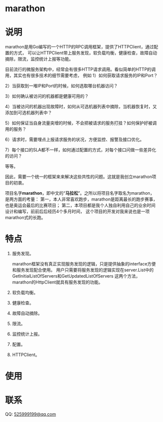 marathon
=========

# 说明

marathon是用Go编写的一个HTTP的RPC调用框架，提供了HTTPClient，通过配置的方式，
可以让HTTPClient带上服务发现，软负载均衡，健康检查，故障自动摘除，限流，监控统计上报等功能。
    
目前流行的微服务架构中，经常会有很多HTTP请求调用。看似简单的HTTP的调用，其实也有很多技术的细节需要考虑，
例如
1）如何获取请求服务的IP和Port？
    
2）当获取到一堆IP和Port的时候，如何选取哪台机器访问？

3）如何确认被访问的机器都是健康可用的？
 
4）当被访问的机器出现故障时，如何从可选机器列表中摘除，当机器恢复时，又添加到可选机器列表中？

5）如何保证当自身流量突增的时候，不会把被请求的服务打挂？如何保护好被调用的服务？

6）请求时，需要埋点上报请求服务的状况，方便监控、报警及接口优化。

7）每个接口的SLA都不一样，如何通过配置的方式，对每个接口问做一些差异化的访问？

等等。
    
因此，需要一个统一的框架来来解决这些共性的问题。这就是我创立marathon项目的初衷。
    
项目名字**marathon**，即中文的“**马拉松**”。之所以将项目名字取名为marathon，是两方面的考量：
第一，本人非常喜欢跑步，marathon是距离最长的跑步赛事，也是奥运会最后的比赛项目；
第二，本项目都是我个人独自利用自己的业余时间设计和编写，前前后后经历4个多月时间，
这个项目的开发对我来说也是一项marathon式的长跑。
    
# 特点

1. 服务发现。

    marathon框架没有真正实现服务发现的逻辑，只是提供抽象的interface方便和服务发现配合使用。
用户只需要将服务发现的逻辑实现在server.List中的GetInitialListOfServers和GetUpdatedListOfServers
这两个方法，marathon的HttpClient就具有服务发现的功能。

2. 软负载均衡。
    
3. 健康检查。

4. 故障自动摘除。

5. 限流。

6. 监控统计上报。
 
7. 配置。 
 
8. HTTPClient。

# 使用

# 联系
QQ: 525999199@qq.com